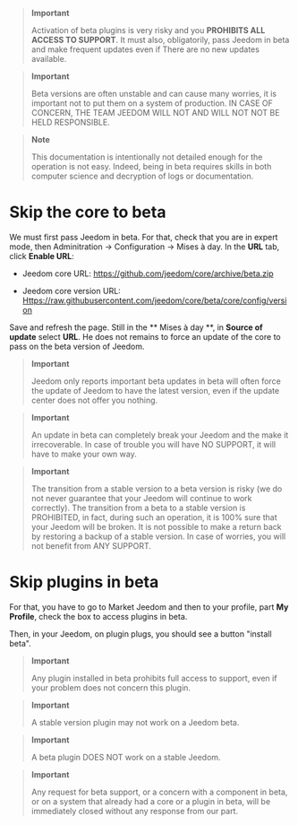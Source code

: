 > **Important**
>
> Activation of beta plugins is very risky and you
> **PROHIBITS ALL ACCESS TO SUPPORT**. It must also, obligatorily,
> pass Jeedom in beta and make frequent updates even if
> There are no new updates available.

> **Important**
>
> Beta versions are often unstable and can cause
> many worries, it is important not to put them on a system of
> production. IN CASE OF CONCERN, THE TEAM JEEDOM WILL NOT AND WILL NOT
> NOT BE HELD RESPONSIBLE.

> **Note**
>
> This documentation is intentionally not detailed enough for
> the operation is not easy. Indeed, being in beta requires
> skills in both computer science and decryption of logs or
> documentation.

Skip the core to beta
======================

We must first pass Jeedom in beta. For that, check that
you are in expert mode, then Adminitration → Configuration → Mises à
day. In the **URL** tab, click **Enable URL**:

-   Jeedom core URL: <https://github.com/jeedom/core/archive/beta.zip>

-   Jeedom core version URL:
    <Https://raw.githubusercontent.com/jeedom/core/beta/core/config/version>

Save and refresh the page. Still in the ** Mises à
day **, in **Source of update** select **URL**. He does not
remains to force an update of the core to pass on the
beta version of Jeedom.

> **Important**
>
> Jeedom only reports important beta updates in beta
> will often force the update of Jeedom to have the
> latest version, even if the update center does not offer you
> nothing.

> **Important**
>
> An update in beta can completely break your Jeedom and the
> make it irrecoverable. In case of trouble you will have NO SUPPORT, it
> will have to make your own way.

> **Important**
>
> The transition from a stable version to a beta version is risky (we do not
> never guarantee that your Jeedom will continue to work
> correctly). The transition from a beta to a stable version is
> PROHIBITED, in fact, during such an operation, it is 100% sure that
> your Jeedom will be broken. It is not possible to make a return
> back by restoring a backup of a stable version. In case of
> worries, you will not benefit from ANY SUPPORT.

Skip plugins in beta
==========================

For that, you have to go to Market Jeedom and then to your
profile, part **My Profile**, check the box to access
plugins in beta.

Then, in your Jeedom, on plugin plugs, you should
see a button "install beta".

> **Important**
>
> Any plugin installed in beta prohibits full access to
> support, even if your problem does not concern this plugin.

> **Important**
>
> A stable version plugin may not work on a Jeedom beta.

> **Important**
>
> A beta plugin DOES NOT work on a stable Jeedom.

> **Important**
>
> Any request for beta support, or a concern
> with a component in beta, or on a system that already had a core or
> a plugin in beta, will be immediately closed without any response from
> our part.
